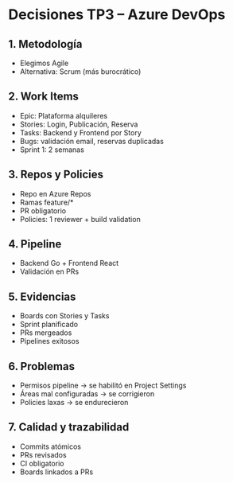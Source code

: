 # Decisiones TP3 – Azure DevOps

## 1. Metodología
- Elegimos Agile
- Alternativa: Scrum (más burocrático)

## 2. Work Items
- Epic: Plataforma alquileres
- Stories: Login, Publicación, Reserva
- Tasks: Backend y Frontend por Story
- Bugs: validación email, reservas duplicadas
- Sprint 1: 2 semanas

## 3. Repos y Policies
- Repo en Azure Repos
- Ramas feature/*
- PR obligatorio
- Policies: 1 reviewer + build validation

## 4. Pipeline
- Backend Go + Frontend React
- Validación en PRs

## 5. Evidencias
- Boards con Stories y Tasks
- Sprint planificado
- PRs mergeados
- Pipelines exitosos

## 6. Problemas
- Permisos pipeline → se habilitó en Project Settings
- Áreas mal configuradas → se corrigieron
- Policies laxas → se endurecieron

## 7. Calidad y trazabilidad
- Commits atómicos
- PRs revisados
- CI obligatorio
- Boards linkados a PRs
